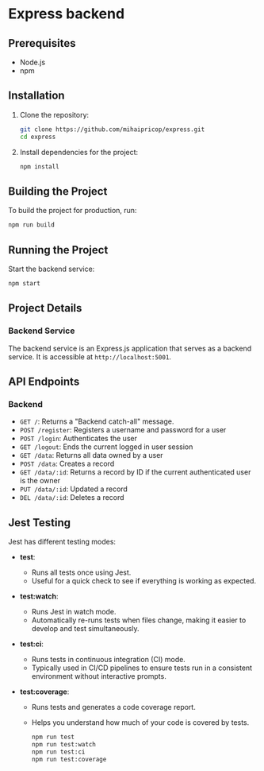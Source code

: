 # Express backend

## Prerequisites

- Node.js
- npm

## Installation

1. Clone the repository:

    ```bash
    git clone https://github.com/mihaipricop/express.git
    cd express
    ```

2. Install dependencies for the project:

    ```bash
    npm install
    ```

## Building the Project

To build the project for production, run:

```bash
npm run build
```

## Running the Project

Start the backend service:

  ```bash
  npm start
  ```

## Project Details

### Backend Service

The backend service is an Express.js application that serves as a backend service. It is accessible at `http://localhost:5001`.

## API Endpoints

### Backend

- `GET /`: Returns a "Backend catch-all" message.
- `POST /register`: Registers a username and password for a user
- `POST /login`: Authenticates the user
- `GET /logout`: Ends the current logged in user session
- `GET /data`: Returns all data owned by a user
- `POST /data`: Creates a record
- `GET /data/:id`: Returns a record by ID if the current authenticated user is the owner
- `PUT /data/:id`: Updated a record
- `DEL /data/:id`: Deletes a record

## Jest Testing

Jest has different testing modes:

- **test**:
  - Runs all tests once using Jest.
  - Useful for a quick check to see if everything is working as expected.

- **test:watch**:
  - Runs Jest in watch mode.
  - Automatically re-runs tests when files change, making it easier to develop and test simultaneously.

- **test:ci**:
  - Runs tests in continuous integration (CI) mode.
  - Typically used in CI/CD pipelines to ensure tests run in a consistent environment without interactive prompts.

- **test:coverage**:
  - Runs tests and generates a code coverage report.
  - Helps you understand how much of your code is covered by tests.

    ```bash
    npm run test
    npm run test:watch
    npm run test:ci
    npm run test:coverage
    ```

